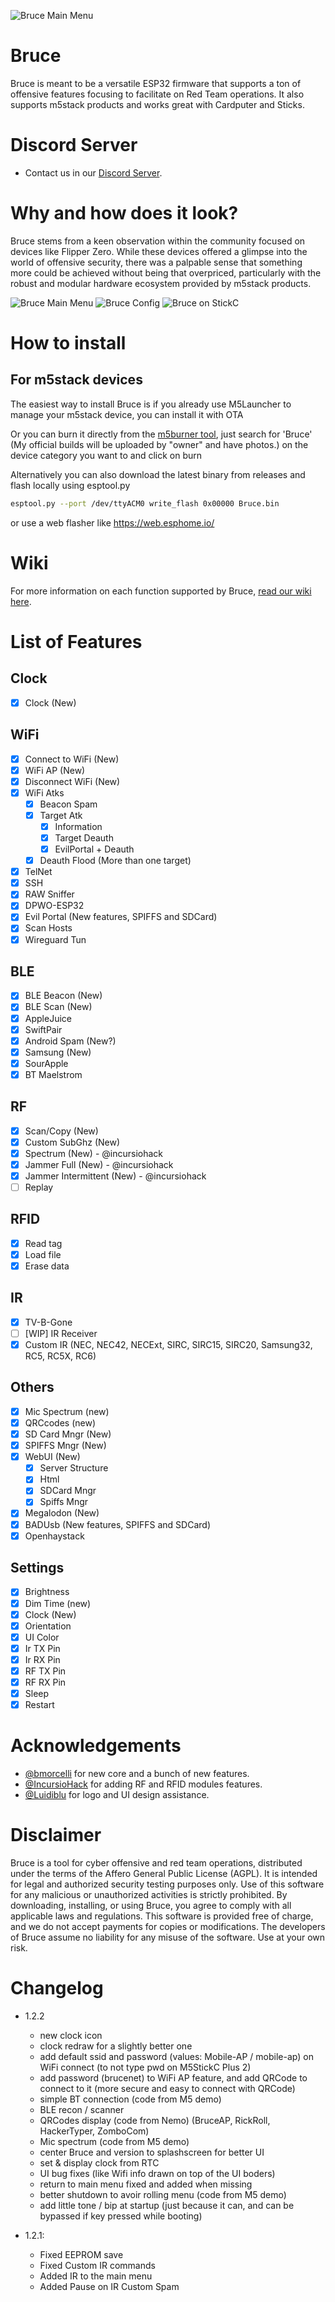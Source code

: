 ![Bruce Main Menu](./media/bruce_banner.png)

# Bruce

Bruce is meant to be a versatile ESP32 firmware that supports a ton of offensive features focusing to facilitate on Red Team operations.
It also supports m5stack products and works great with Cardputer and Sticks.

# Discord Server
* Contact us in our [Discord Server](https://discord.gg/WJ9XF9czVT).

# Why and how does it look?

Bruce stems from a keen observation within the community focused on devices like Flipper Zero. While these devices offered a glimpse into the world of offensive security, there was a palpable sense that something more could be achieved without being that overpriced, particularly with the robust and modular hardware ecosystem provided by m5stack products.

![Bruce Main Menu](./media/pic1.png)
![Bruce Config](./media/pic2.png)
![Bruce on StickC](./media/pic4.png)

# How to install

## For m5stack devices
The easiest way to install Bruce is if you already use M5Launcher to manage your m5stack device, you can install it with OTA

Or you can burn it directly from the [m5burner tool](https://docs.m5stack.com/en/download), just search for 'Bruce' (My official builds will be uploaded by "owner" and have photos.) on the device category you want to and click on burn

Alternatively you can also download the latest binary from releases and flash locally using esptool.py
```sh
esptool.py --port /dev/ttyACM0 write_flash 0x00000 Bruce.bin
```
or use a web flasher like https://web.esphome.io/

# Wiki
For more information on each function supported by Bruce, [read our wiki here](https://github.com/pr3y/Bruce/wiki).

# List of Features

## Clock
- [X] Clock (New)

## WiFi
- [x] Connect to WiFi (New)
- [x] WiFi AP (New)
- [x] Disconnect WiFi (New)
- [X] WiFi Atks
    - [x] Beacon Spam
    - [x] Target Atk
        - [x] Information
        - [X] Target Deauth
        - [X] EvilPortal + Deauth
    - [X] Deauth Flood (More than one target)
- [X] TelNet
- [X] SSH
- [x] RAW Sniffer
- [x] DPWO-ESP32
- [x] Evil Portal (New features, SPIFFS and SDCard)
- [X] Scan Hosts
- [x] Wireguard Tun

## BLE
- [X] BLE Beacon (New)
- [X] BLE Scan (New)
- [X] AppleJuice
- [X] SwiftPair
- [X] Android Spam (New?)
- [X] Samsung (New)
- [X] SourApple
- [X] BT Maelstrom

## RF
- [x] Scan/Copy (New)
- [x] Custom SubGhz (New)
- [x] Spectrum (New) - @incursiohack
- [x] Jammer Full (New) - @incursiohack
- [x] Jammer Intermittent (New) - @incursiohack
- [ ] Replay

## RFID
- [x] Read tag
- [x] Load file
- [x] Erase data

## IR
- [x] TV-B-Gone
- [ ] [WIP] IR Receiver
- [x] Custom IR (NEC, NEC42, NECExt, SIRC, SIRC15, SIRC20, Samsung32, RC5, RC5X, RC6)

## Others
- [X] Mic Spectrum (new)
- [X] QRCcodes (new)
- [x] SD Card Mngr (New)
- [x] SPIFFS Mngr (New)
- [x] WebUI (New)
    - [x] Server Structure
    - [x] Html
    - [x] SDCard Mngr
    - [x] Spiffs Mngr
- [x] Megalodon (New)
- [x] BADUsb (New features, SPIFFS and SDCard)
- [X] Openhaystack

## Settings
- [x] Brightness
- [x] Dim Time (new)
- [x] Clock (New)
- [x] Orientation
- [X] UI Color
- [X] Ir TX Pin
- [X] Ir RX Pin
- [X] RF TX Pin
- [X] RF RX Pin
- [x] Sleep
- [x] Restart

# Acknowledgements

+ [@bmorcelli](https://github.com/bmorcelli) for new core and a bunch of new features.
+ [@IncursioHack](https://github.com/IncursioHack) for adding RF and RFID modules features.
+ [@Luidiblu](https://github.com/Luidiblu) for logo and UI design assistance.
 
# Disclaimer

Bruce is a tool for cyber offensive and red team operations, distributed under the terms of the Affero General Public License (AGPL). It is intended for legal and authorized security testing purposes only. Use of this software for any malicious or unauthorized activities is strictly prohibited. By downloading, installing, or using Bruce, you agree to comply with all applicable laws and regulations. This software is provided free of charge, and we do not accept payments for copies or modifications. The developers of Bruce assume no liability for any misuse of the software. Use at your own risk.

# Changelog
* 1.2.2
    * new clock icon
    * clock redraw for a slightly better one
    * add default ssid and password (values: Mobile-AP / mobile-ap) on WiFi connect (to not type pwd on M5StickC Plus 2)
    * add password (brucenet) to WiFi AP feature, and add QRCode to connect to it (more secure and easy to connect with QRCode)
    * simple BT connection (code from M5 demo)
    * BLE recon / scanner 
    * QRCodes display (code from Nemo) (BruceAP, RickRoll, HackerTyper, ZomboCom)
    * Mic spectrum (code from M5 demo)
    * center Bruce and version to splashscreen for better UI
    * set & display clock from RTC
    * UI bug fixes (like Wifi info drawn on top of the UI boders)
    * return to main menu fixed and added when missing
    * better shutdown to avoir rolling menu (code from M5 demo)
    * add little tone / bip at startup (just because it can, and can be bypassed if key pressed while booting) 

* 1.2.1:
    * Fixed EEPROM save
    * Fixed Custom IR commands
    * Added IR to the main menu
    * Added Pause on IR Custom Spam
